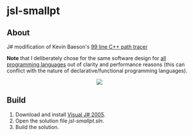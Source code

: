 # jsl-smallpt

## About
J# modification of Kevin Baeson's [99 line C++ path tracer](http://www.kevinbeason.com/smallpt/)

**Note** that I deliberately chose for the same software design for [all programming languages](https://github.com/matt77hias/smallpt) out of clarity and performance reasons (this can conflict with the nature of declarative/functional programming languages).

<p align="center"><img src="https://github.com/matt77hias/smallpt/blob/master/res/image.png" ></p>

## Build
1. Download and install [Visual J# 2005](http://go.microsoft.com/fwlink/?LinkId=51412&clcid=0x409).
2. Open the solution file *jsl-smallpt.sln*.
3. Build the solution.
